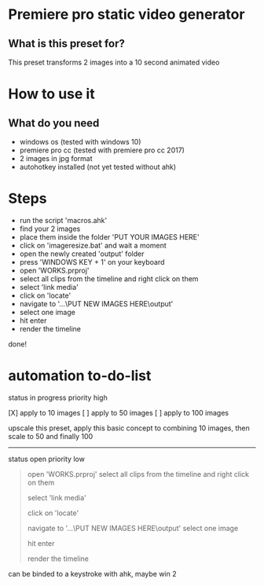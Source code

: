 # Premiere pro static video generator

## What is this preset for?

This preset transforms 2 images into a 10 second animated video


# How to use it

## What do you need

* windows os (tested with windows 10)
* premiere pro cc (tested with premiere pro cc 2017)
* 2 images in jpg format
* autohotkey installed (not yet tested without ahk)


# Steps

* run the script 'macros.ahk'
* find your 2 images
* place them inside the folder 'PUT YOUR IMAGES HERE'
* click on 'imageresize.bat' and wait a moment
* open the newly created 'output' folder
* press 'WINDOWS KEY + 1' on your keyboard
* open 'WORKS.prproj'
* select all clips from the timeline and right click on them
* select 'link media'
* click on 'locate'
* navigate to '...\PUT NEW IMAGES HERE\output'
* select one image
* hit enter
* render the timeline

done!

# automation to-do-list

status in progress
priority high

[X] apply to 10 images
[ ] apply to 50 images
[ ] apply to 100 images


upscale this preset, apply this basic concept to combining 10 images, then scale to 50 and finally 100


--------------------------------------------------------------

status open
priority low

> open 'WORKS.prproj'
> select all clips from the timeline and right click on them
>
> select 'link media'
>
> click on 'locate'
>
> navigate to '...\PUT NEW IMAGES HERE\output'
> select one image
>
> hit enter
>
> render the timeline

can be binded to a keystroke with ahk, maybe win 2



